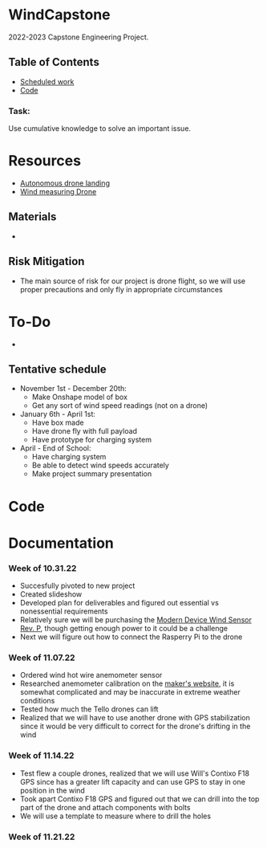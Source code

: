 # WindCapstone
2022-2023 Capstone Engineering Project. 

## Table of Contents
* [Scheduled work](#documentation)
* [Code](#Code)



### Task:
Use cumulative knowledge to solve an important issue.


# Resources<ln>

* [Autonomous drone landing](https://www.suasnews.com/2018/09/mapturedrone-in-a-box-prototype-automated-take-off-and-landing-demonstration/)
* [Wind measuring Drone](optolution.com/en/news/single-view-en/optokopter/)

## Materials
* 

## Risk Mitigation
* The main source of risk for our project is drone flight, so we will use proper precautions and only fly in appropriate circumstances

# To-Do
* 

## Tentative schedule
* November 1st - December 20th:
    * Make Onshape model of box
    * Get any sort of wind speed readings (not on a drone)
* January 6th - April 1st:
    * Have box made
    * Have drone fly with full payload
    * Have prototype for charging system
* April - End of School:
    * Have charging system
    * Be able to detect wind speeds accurately
    * Make project summary presentation


# Code

# Documentation

### Week of 10.31.22
* Succesfully pivoted to new project
* Created slideshow
* Developed plan for deliverables and figured out essential vs nonessential requirements
* Relatively sure we will be purchasing the [Modern Device Wind Sensor Rev. P](https://moderndevice.com/products/Wind-Sensor-Rev-P), though getting enough power to it could be a challenge
* Next we will figure out how to connect the Rasperry Pi to the drone

### Week of 11.07.22
* Ordered wind hot wire anemometer sensor
*   Researched anemometer calibration on the [maker's website](https://moderndevice.com/blogs/documentation/wind-sensor-calibration-and-the-wind-tunnel), it is somewhat complicated and may be inaccurate in extreme weather conditions
* Tested how much the Tello drones can lift
* Realized that we will have to use another drone with GPS stabilization since it would be very difficult to correct for the drone's drifting in the wind

### Week of 11.14.22
* Test flew a couple drones, realized that we will use Will's Contixo F18 GPS since has a greater lift capacity and can use GPS to stay in one position in the wind
* Took apart Contixo F18 GPS and figured out that we can drill into the top part of the drone and attach components with bolts
* We will use a template to measure where to drill the holes

### Week of 11.21.22
